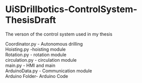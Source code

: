 # UiSDrillbotics-ControlSystem-ThesisDraft
The verson of the control system used in my thesis <br />

Coordinator.py - Autonomous drilling <br />
Hoisting.py -hoisting module <br />
Rotation.py - rotation module <br />
circulation.py -  circulation module <br />
main.py - HMI and main  <br />
ArduinoData.py - Communication module <br />
Arduino Folder- Arduino Code  
